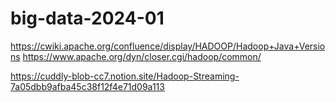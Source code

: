 # big-data-2024-01

https://cwiki.apache.org/confluence/display/HADOOP/Hadoop+Java+Versions
https://www.apache.org/dyn/closer.cgi/hadoop/common/

https://cuddly-blob-cc7.notion.site/Hadoop-Streaming-7a05dbb9afba45c38f12f4e71d09a113
